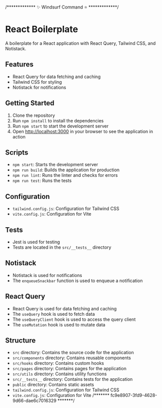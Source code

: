 /*************  ✨ Windsurf Command ⭐  *************/
# React Boilerplate

A boilerplate for a React application with React Query, Tailwind CSS, and Notistack.

## Features

- React Query for data fetching and caching
- Tailwind CSS for styling
- Notistack for notifications

## Getting Started

1. Clone the repository
2. Run `npm install` to install the dependencies
3. Run `npm start` to start the development server
4. Open [http://localhost:3000](http://localhost:3000) in your browser to see the application in action

## Scripts

- `npm start`: Starts the development server
- `npm run build`: Builds the application for production
- `npm run lint`: Runs the linter and checks for errors
- `npm run test`: Runs the tests

## Configuration

- `tailwind.config.js`: Configuration for Tailwind CSS
- `vite.config.js`: Configuration for Vite

## Tests

- Jest is used for testing
- Tests are located in the `src/__tests__` directory

## Notistack

- Notistack is used for notifications
- The `enqueueSnackbar` function is used to enqueue a notification

## React Query

- React Query is used for data fetching and caching
- The `useQuery` hook is used to fetch data
- The `useQueryClient` hook is used to access the query client
- The `useMutation` hook is used to mutate data

## Structure

- `src` directory: Contains the source code for the application
- `src/components` directory: Contains reusable components
- `src/hooks` directory: Contains custom hooks
- `src/pages` directory: Contains pages for the application
- `src/utils` directory: Contains utility functions
- `src/__tests__` directory: Contains tests for the application
- `public` directory: Contains static assets
- `tailwind.config.js`: Configuration for Tailwind CSS
- `vite.config.js`: Configuration for Vite
/*******  fc9e8907-3fd9-4628-9d66-dae6c7016329  *******/